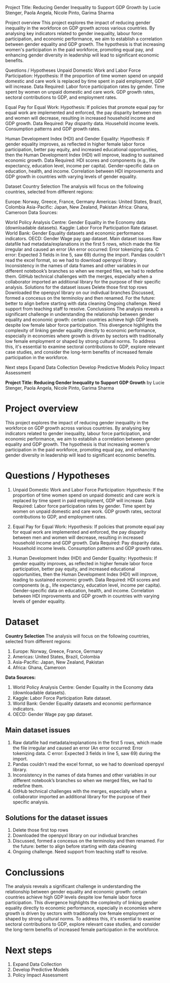 
Project Title: Reducing Gender Inequality to Support GDP Growth by Lucie Stenger, Paola Angela, Nicole Pinto, Garima Sharma

Project overview
This project explores the impact of reducing gender inequality in the workforce on GDP growth across various countries. By analysing key indicators related to gender inequality, labour force participation, and economic performance, we aim to establish a correlation between gender equality and GDP growth. The hypothesis is that increasing women's participation in the paid workforce, promoting equal pay, and enhancing gender diversity in leadership will lead to significant economic benefits.

Questions / Hypotheses
Unpaid Domestic Work and Labor Force Participation: Hypothesis: If the proportion of time women spend on unpaid domestic and care work is replaced by time spent in paid employment, GDP will increase. Data Required: Labor force participation rates by gender. Time spent by women on unpaid domestic and care work. GDP growth rates, sectoral contributions to GDP, and employment rates.

Equal Pay for Equal Work: Hypothesis: If policies that promote equal pay for equal work are implemented and enforced, the pay disparity between men and women will decrease, resulting in increased household income and GDP growth. Data Required: Pay disparity data. Household income levels. Consumption patterns and GDP growth rates.

Human Development Index (HDI) and Gender Equality: Hypothesis: If gender equality improves, as reflected in higher female labor force participation, better pay equity, and increased educational opportunities, then the Human Development Index (HDI) will improve, leading to sustained economic growth. Data Required: HDI scores and components (e.g., life expectancy, education level, income per capita). Gender-specific data on education, health, and income. Correlation between HDI improvements and GDP growth in countries with varying levels of gender equality.

Dataset
Country Selection The analysis will focus on the following countries, selected from different regions:

Europe: Norway, Greece, France, Germany
Americas: United States, Brazil, Colombia
Asia-Pacific: Japan, New Zealand, Pakistan
Africa: Ghana, Cameroon
Data Sources:

World Policy Analysis Centre: Gender Equality in the Economy data (downloadable datasets).
Kaggle: Labor Force Participation Rate dataset.
World Bank: Gender Equality datasets and economic performance indicators.
OECD: Gender Wage pay gap dataset.
Main dataset issues
Raw datafile had metadata/explanations in the first 5 rows, which made the file irregular and caused an error (An error occurred: Error tokenizing data. C error: Expected 3 fields in line 5, saw 69) during the import.
Pandas couldn't read the excel format, so we had to download openpyxl library.
Inconsistency in the names of data frames and other variables in our different notebook’s branches so when we merged files, we had to redefine them.
GitHub technical challenges with the merges, especially when a collaborator imported an additional library for the purpose of their specific analysis.
Solutions for the dataset issues
Delete those first top rows
Downloaded the openpyxl library on our indivdual branches
Discussed, formed a concesus on the terminoloy and then renamed. For the future: better to align before starting with data cleaning
Ongoing challenge. Need support from teaching staff to resolve.
Conclussions
The analysis reveals a significant challenge in understanding the relationship between gender equality and economic growth: certain countries achieve high GDP levels despite low female labor force participation. This divergence highlights the complexity of linking gender equality directly to economic performance, especially in economies where growth is driven by sectors with traditionally low female employment or shaped by strong cultural norms. To address this, it's essential to examine sectoral contributions to GDP, explore relevant case studies, and consider the long-term benefits of increased female participation in the workforce.

Next steps
Expand Data Collection
Develop Predictive Models
Policy Impact Assessment

**Project Title: Reducing Gender Inequality to Support GDP Growth**
    by Lucie Stenger, Paola Angela, Nicole Pinto, Garima Sharma

# Project overview

This project explores the impact of reducing gender inequality in the workforce on GDP growth across various countries. By analysing key indicators related to gender inequality, labour force participation, and economic performance, we aim to establish a correlation between gender equality and GDP growth. The hypothesis is that increasing women's participation in the paid workforce, promoting equal pay, and enhancing gender diversity in leadership will lead to significant economic benefits.

# Questions / Hypotheses

1) Unpaid Domestic Work and Labor Force Participation:
Hypothesis: If the proportion of time women spend on unpaid domestic and care work is replaced by time spent in paid employment, GDP will increase.
Data Required:
Labor force participation rates by gender.
Time spent by women on unpaid domestic and care work.
GDP growth rates, sectoral contributions to GDP, and employment rates.

2) Equal Pay for Equal Work:
Hypothesis: If policies that promote equal pay for equal work are implemented and enforced, the pay disparity between men and women will decrease, resulting in increased household income and GDP growth.
Data Required:
Pay disparity data.
Household income levels.
Consumption patterns and GDP growth rates.

3) Human Development Index (HDI) and Gender Equality:
Hypothesis: If gender equality improves, as reflected in higher female labor force participation, better pay equity, and increased educational opportunities, then the Human Development Index (HDI) will improve, leading to sustained economic growth.
Data Required:
HDI scores and components (e.g., life expectancy, education level, income per capita).
Gender-specific data on education, health, and income.
Correlation between HDI improvements and GDP growth in countries with varying levels of gender equality.


# Dataset 

**Country Selection**
The analysis will focus on the following countries, selected from different regions:
1) Europe: Norway, Greece, France, Germany
2) Americas: United States, Brazil, Colombia
3) Asia-Pacific: Japan, New Zealand, Pakistan
4) Africa: Ghana, Cameroon

**Data Sources:**

1) World Policy Analysis Centre: Gender Equality in the Economy data (downloadable datasets).
2) Kaggle: Labor Force Participation Rate dataset.
3) World Bank: Gender Equality datasets and economic performance indicators.
4) OECD: Gender Wage pay gap dataset.


## Main dataset issues

1) Raw datafile had metadata/explanations in the first 5 rows, which made the file irregular and caused an error (An error occurred: Error tokenizing data. C error: Expected 3 fields in line 5, saw 69) during the import.
2) Pandas couldn't read the excel format, so we had to download openpyxl library.
3) Inconsistency in the names of data frames and other variables in our different notebook’s branches so when we merged files, we had to redefine them.
4) GitHub technical challenges with the merges, especially when a collaborator imported an additional library for the purpose of their specific analysis.



## Solutions for the dataset issues
1) Delete those first top rows
2) Downloaded the openpyxl library on our indivdual branches
3) Discussed, formed a concesus on the terminoloy and then renamed. For the future: better to align before starting with data cleaning
4) Ongoing challenge. Need support from teaching staff to resolve.

# Conclussions
The analysis reveals a significant challenge in understanding the relationship between gender equality and economic growth: certain countries achieve high GDP levels despite low female labor force participation. This divergence highlights the complexity of linking gender equality directly to economic performance, especially in economies where growth is driven by sectors with traditionally low female employment or shaped by strong cultural norms. To address this, it's essential to examine sectoral contributions to GDP, explore relevant case studies, and consider the long-term benefits of increased female participation in the workforce.

# Next steps
1) Expand Data Collection
2) Develop Predictive Models
3) Policy Impact Assessment



